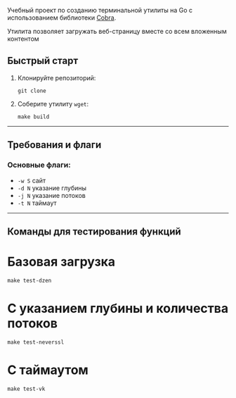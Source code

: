 Учебный проект по созданию терминальной утилиты на Go с использованием библиотеки [Cobra](https://github.com/spf13/cobra).

Утилита позволяет загружать веб-страницу вместе со всем вложенным контентом 
## Быстрый старт

1.  Клонируйте репозиторий:
    ```
    git clone
    ```
2.  Соберите утилиту `wget`:
    ```
    make build
    ```

---

## Требования и флаги

### Основные флаги:

- `-w S` сайт
- `-d N` указание глубины 
- `-j N` указание потоков
- `-t N` таймаут

---

## Команды для тестирования функций

# Базовая загрузка
    make test-dzen

# С указанием глубины и количества потоков
    make test-neverssl

# С таймаутом
    make test-vk